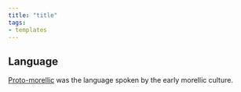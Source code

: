 ```yaml
---
title: "title"
tags:
- templates
---
```


## Language
[Proto-morellic](languages/morellic/proto-morellic.md) was the language spoken by the early morellic culture.